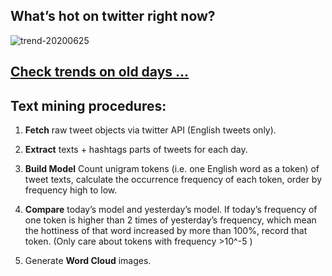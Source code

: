 ## What’s hot on twitter right now?

![trend-20200625][wordcloud]

[wordcloud]: https://raw.githubusercontent.com/xdqc/tweet-trend-everyday/master/word-cloud/trend-20200625.png?token=AF5V4P7ADR6KQBZ4CEDTNIK6AXRMU "trend-20200625"

## [Check trends on old days ...](https://github.com/xdqc/tweet-trend-everyday/tree/master/word-cloud)

## Text mining procedures:

1. **Fetch** raw tweet objects via twitter API (English tweets only).

2. **Extract** texts + hashtags parts of tweets for each day.

3. **Build Model** Count unigram tokens (i.e. one English word as a token) of tweet texts, calculate the occurrence frequency of each token, order by frequency high to low.

4. **Compare** today’s model and yesterday’s model. If today’s frequency of one token is higher than 2 times of yesterday’s frequency, which mean the hottiness of that word increased by more than 100%, record that token. (Only care about tokens with frequency >10^-5 )

5. Generate **Word Cloud** images.
